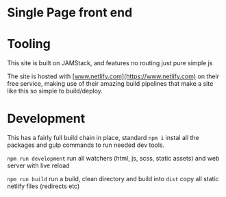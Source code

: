 # Single Page front end


# Tooling

This site is built on JAMStack, and features no routing just pure simple js

The site is hosted with [www.netlify.com](https://www.netlify.com) on their free service, making use of their amazing build pipelines that make a site like this so simple to build/deploy.

# Development

This has a fairly full build chain in place, standard `npm i` instal all the packages and gulp commands to run needed dev tools.

`npm run development` run all watchers (html, js, scss, static assets) and web server with live reload

`npm run build`       run a build, clean directory and build into `dist` copy all static netlify files (redirects etc)
